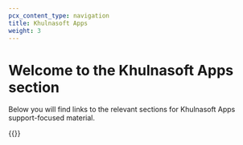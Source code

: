```yaml
---
pcx_content_type: navigation
title: Khulnasoft Apps
weight: 3
---
```

 
# Welcome to the Khulnasoft Apps section
 
Below you will find links to the relevant sections for Khulnasoft Apps support-focused material.
 
{{<directory-listing>}}